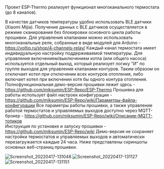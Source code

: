 
Проект ESP-Thermo реализует функционал многоканального термостата (до 8 каналов).

В качестве датчиков температуры удобно использовать BLE датчики (Xiaomi Mijia). 
Получение данных с BLE датчиков осуществляется в режиме сканирования без блокировки основного цикла работы прошивки. 
Для управления клапанами можно использовать многоканальные реле, собранные в виде модулей для Arduino - https://voltiq.ru/shop/4-channels-relay/ 
Каждый канал термостата имеет индивидуальную настройку поддерживаемой температуры. Для управления включением/выключением котла (или общего насоса) 
используется отдельный выход, который реализует логику "И" по группе выходов для управления клапанами контуров. 
Таким образом он отключает котел при отключении всех контуров отопления, либо включает котел при включении хотя бы одного контура отопления.
Полнофункциональная демо-версия прошивки лежит здесь - https://github.com/miksumin/ESP-Repo/ESP-Thermo
Прошивка для работы использует файл настроек конфигурации - https://github.com/miksumin/ESP-Repo/wiki/Параметры-файла-конфигурации 
Все параметры работы прошивки, а также управление работой термостатов и управляемых выходов доступно через MQTT-брокер - https://github.com/miksumin/ESP-Repo/wiki/Описание-MQTT-топиков  
Инструкция по установке и запуску прошивки - https://github.com/miksumin/ESP-Repo/wiki 
Демо-версия не сохраняет настройки термостатов и управляемых выходов и автоматически перезагружается каждые 24 часа. 
Ниже представлены скриншоты основных веб-страниц прошивки.

![Screenshot_20220417-131048](https://user-images.githubusercontent.com/63466871/163712880-b1b57d1f-2932-4765-bcea-e7551df9323b.png)
![Screenshot_20220417-131127](https://user-images.githubusercontent.com/63466871/163712886-549cad09-6998-48ef-a681-2a725303b1d4.png)
![Screenshot_20220417-131151](https://user-images.githubusercontent.com/63466871/163712888-702bf95a-a60f-4173-9066-f4c1c14d2c77.png)
